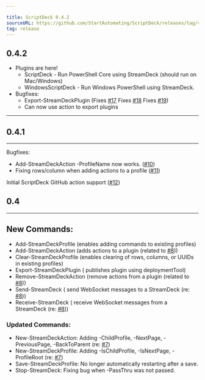 ```yaml
---

title: ScriptDeck 0.4.2
sourceURL: https://github.com/StartAutomating/ScriptDeck/releases/tag/v0.4.2
tag: release
---
```

## 0.4.2
* Plugins are here!
  * ScriptDeck - Run PowerShell Core using StreamDeck (should run on Mac/Windows)
  * WindowsScriptDeck - Run Windows PowerShell using StreamDeck.  
* Bugfixes:
  * Export-StreamDeckPlugin (Fixes [#17](https://github.com/StartAutomating/ScriptDeck/issues/17) Fixes [#18](https://github.com/StartAutomating/ScriptDeck/issues/18) Fixes [#19](https://github.com/StartAutomating/ScriptDeck/issues/19))
  * Can now use action to export plugins
---

## 0.4.1
---
Bugfixes:
* Add-StreamDeckAction -ProfileName now works. ([#10](https://github.com/StartAutomating/ScriptDeck/issues/10))
* Fixing rows/column when adding actions to a profile ([#11](https://github.com/StartAutomating/ScriptDeck/issues/11))

Initial ScriptDeck GitHub action support ([#12](https://github.com/StartAutomating/ScriptDeck/issues/12))

## 0.4
---
## New Commands:
* Add-StreamDeckProfile (enables adding commands to existing profiles)
* Add-StreamDeckAction (adds actions to a plugin (related to [#8](https://github.com/StartAutomating/ScriptDeck/issues/8)))
* Clear-StreamDeckProfile (enables clearing of rows, columns, or UUIDs in existing profiles)
* Export-StreamDeckPlugin ( publishes plugin using deploymentTool)
* Remove-StreamDeckAction (remove actions from a plugin (related to [#8](https://github.com/StartAutomating/ScriptDeck/issues/8)))
* Send-StreamDeck ( send WebSocket messages to a StreamDeck (re: [#8](https://github.com/StartAutomating/ScriptDeck/issues/8)))
* Receive-StreamDeck ( receive WebSocket messages from a StreamDeck (re: [#8](https://github.com/StartAutomating/ScriptDeck/issues/8)))

### Updated Commands:
* New-StreamDeckAction: Adding -ChildProfile, -NextPage, -PreviousPage, -BackToParent (re: [#7](https://github.com/StartAutomating/ScriptDeck/issues/7))
* New-StreamDeckProfile:  Adding -IsChildProfile, -IsNextPage, -ProfileRoot (re: [#7](https://github.com/StartAutomating/ScriptDeck/issues/7))
* Save-StreamDeckProfile: No longer automatically restarting after a save.
* Stop-StreamDeck: Fixing bug when -PassThru was not passed.
